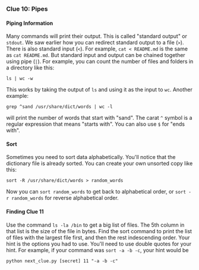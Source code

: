 ### Clue 10: Pipes ###

#### Piping Information ####

Many commands will print their output. This is called "standard output" or
`stdout`. We saw earlier how you can redirect standard output to a file (`>`).
There is also standard input (`<`). For example, `cat < README.md` is the same
as `cat README.md`. But standard input and output can be chained together using
pipe (`|`). For example, you can count the number of files and folders in a
directory like this:

    ls | wc -w
    
This works by taking the output of `ls` and using it as the input to `wc`.
Another example:

    grep ^sand /usr/share/dict/words | wc -l

will print the number of words that start with "sand". The carat `^` symbol
is a regular expression that means "starts with". You can also use `$` for
"ends with".

#### Sort ####

Sometimes you need to sort data alphabetically. You'll notice that the
dictionary file is already sorted. You can create your own unsorted copy like
this:

    sort -R /usr/share/dict/words > random_words
    
Now you can `sort random_words` to get back to alphabetical order, or 
`sort -r random_words` for reverse alphabetical order. 

#### Finding Clue 11 ####

Use the command `ls -la /bin` to get a big list of files. The 5th column in 
that list is the size of the file in bytes. Find the sort command to print the
list of files with the largest file first, and then the rest indescending order.
Your hint is the options you had to use. You'll need to use double quotes for
your hint. For example, if your command was `sort -a -b -c`, your hint would
be

    python next_clue.py [secret] 11 "-a -b -c"
    


